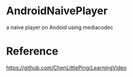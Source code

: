 # AndroidNaivePlayer
a naive player on Andoid using mediacodec

# Reference
https://github.com/ChenLittlePing/LearningVideo
